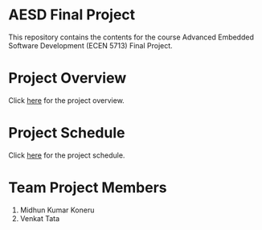 # AESD Final Project
This repository contains the contents for the course Advanced Embedded Software Development (ECEN 5713) Final Project.

# Project Overview

Click [here](https://github.com/cu-ecen-aeld/final-project-VenkatTata/wiki/Project-Overview) for the project overview.

# Project Schedule

Click [here](https://github.com/cu-ecen-aeld/final-project-VenkatTata/wiki/Final-Project-Assignment-Schedule-Page) for the project schedule.


# Team Project Members

1. Midhun Kumar Koneru  
2. Venkat Tata  

